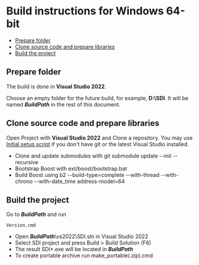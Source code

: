 # Build instructions for Windows 64-bit

- [Prepare folder](#prepare-folder)
- [Clone source code and prepare libraries](#clone-source-code-and-prepare-libraries)
- [Build the project](#build-the-project)

## Prepare folder

The build is done in **Visual Studio 2022**.

Choose an empty folder for the future build, for example, **D:\\SDI**. It will be named ***BuildPath*** in the rest of this document.

## Clone source code and prepare libraries

Open Project with **Visual Studio 2022** and Clone a repository. You may use [Initial setup script](/scripts/setup.ps1) if you don't have git or the latest Visual Studio installed. 

* Clone and update submodules with git submodule update --init --recursive
* Bootstrap Boost with ext/boost/bootstrap.bat
* Build Boost using b2 --build-type=complete --with-thread --with-chrono --with-date_time address-model=64

## Build the project

Go to ***BuildPath*** and run

    Version.cmd

* Open ***BuildPath***\\vs2022\\SDI.sln in Visual Studio 2022
* Select SDI project and press Build > Build Solution (F6)
* The result SDI*.exe will be located in ***BuildPath***
* To create portable archive run make_portable(.zip).cmd
